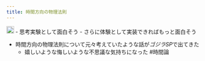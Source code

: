 ```yaml
---
title: 時間方向の物理法則
---
```


<img src='https://scrapbox.io/api/pages/blu3mo-public/public/icon' alt='public.icon' height="19.5"/>
- 思考実験として面白そう
- さらに体験として実装できればもっと面白そう

* 時間方向の物理法則について元々考えていたような話が*ゴジラSP*で出てきた
  * 嬉しいような悔しいような不思議な気持ちになった
    \#時間論
